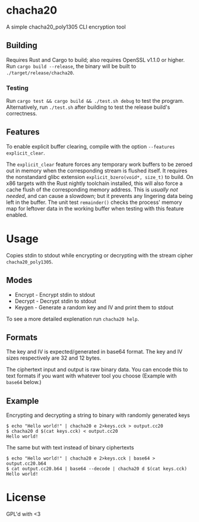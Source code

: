 # chacha20
A simple chacha20_poly1305 CLI encryption tool

## Building
Requires Rust and Cargo to build; also requires OpenSSL v1.1.0 or higher.
Run `cargo build --release`, the binary will be built to `./target/release/chacha20`.

### Testing
Run `cargo test && cargo build && ./test.sh debug` to test the program.
Alternatively, run `./test.sh` after building to test the release build's correctness.

## Features
To enable explicit buffer clearing, compile with the option `--features explicit_clear`. 

The `explicit_clear` feature forces any temporary work buffers to be zeroed out in memory when the corresponding stream is flushed itself. 
It requires the nonstandard glibc extension `explicit_bzero(void*, size_t)` to build.
On x86 targets with the Rust nightly toolchain installed, this will also force a cache flush of the corresponding memory address.
This is *usually not needed*, and can cause a slowdown; but it prevents any lingering data being left in the buffer.
The unit test `remainder()` checks the process' memory map for leftover data in the working buffer when testing with this feature enabled.

# Usage
Copies stdin to stdout while encrypting or decrypting with the stream cipher `chacha20_poly1305`.

## Modes
* Encrypt - Encrypt stdin to stdout
* Decrypt - Decrypt stdin to stdout
* Keygen - Generate a random key and IV and print them to stdout

To see a more detailed explenation run `chacha20 help`.

## Formats
The key and IV is expected/generated in base64 format.
The key and IV sizes respectively are 32 and 12 bytes.

The ciphertext input and output is raw binary data. You can encode this to text formats if you want with whatever tool you choose (Example with `base64` below.)

## Example

Encrypting and decrypting a string to binary with randomly generated keys
```shell
$ echo "Hello world!" | chacha20 e 2>keys.cck > output.cc20
$ chacha20 d $(cat keys.cck) < output.cc20
Hello world!
```

The same but with text instead of binary ciphertexts

``` shell
$ echo "Hello world!" | chacha20 e 2>keys.cck | base64 > output.cc20.b64
$ cat output.cc20.b64 | base64 --decode | chacha20 d $(cat keys.cck)
Hello world!
```

# License
GPL'd with <3
